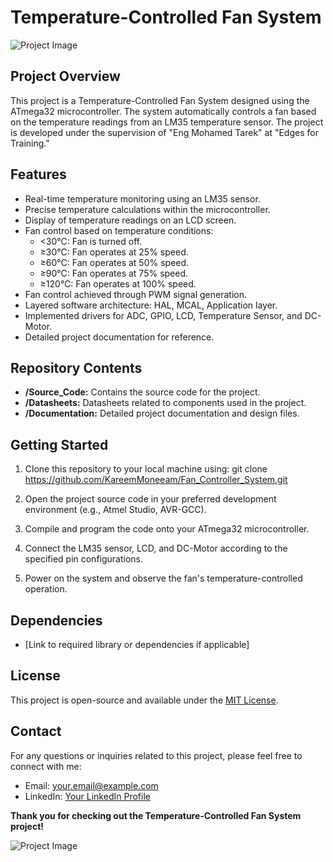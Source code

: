 # Temperature-Controlled Fan System

![Project Image](project_image.jpg)

## Project Overview
This project is a Temperature-Controlled Fan System designed using the ATmega32 microcontroller. The system automatically controls a fan based on the temperature readings from an LM35 temperature sensor. The project is developed under the supervision of "Eng Mohamed Tarek" at "Edges for Training."

## Features
- Real-time temperature monitoring using an LM35 sensor.
- Precise temperature calculations within the microcontroller.
- Display of temperature readings on an LCD screen.
- Fan control based on temperature conditions:
  - <30°C: Fan is turned off.
  - ≥30°C: Fan operates at 25% speed.
  - ≥60°C: Fan operates at 50% speed.
  - ≥90°C: Fan operates at 75% speed.
  - ≥120°C: Fan operates at 100% speed.
- Fan control achieved through PWM signal generation.
- Layered software architecture: HAL, MCAL, Application layer.
- Implemented drivers for ADC, GPIO, LCD, Temperature Sensor, and DC-Motor.
- Detailed project documentation for reference.

## Repository Contents
- **/Source_Code:** Contains the source code for the project.
- **/Datasheets:** Datasheets related to components used in the project.
- **/Documentation:** Detailed project documentation and design files.

## Getting Started
1. Clone this repository to your local machine using:
git clone https://github.com/KareemMoneeam/Fan_Controller_System.git

2. Open the project source code in your preferred development environment (e.g., Atmel Studio, AVR-GCC).

3. Compile and program the code onto your ATmega32 microcontroller.

4. Connect the LM35 sensor, LCD, and DC-Motor according to the specified pin configurations.

5. Power on the system and observe the fan's temperature-controlled operation.

## Dependencies
- [Link to required library or dependencies if applicable]

## License
This project is open-source and available under the [MIT License](LICENSE).

## Contact
For any questions or inquiries related to this project, please feel free to connect with me:
- Email: your.email@example.com
- LinkedIn: [Your LinkedIn Profile](https://www.linkedin.com/in/yourname/)

**Thank you for checking out the Temperature-Controlled Fan System project!**

![Project Image](project_image.jpg)
